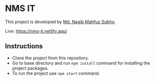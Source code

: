 # NMS IT

This project is developed by [Md. Nagib Mahfuz Subho](https://nagibmahfuzsubho.netlify.app/).

Live: https://nms-it.netlify.app/

## Instructions
- Clone the project from this repository.
- Go to base directory and run `npm install` command for installing the project packages.
- To run the project use `npm start` command.

